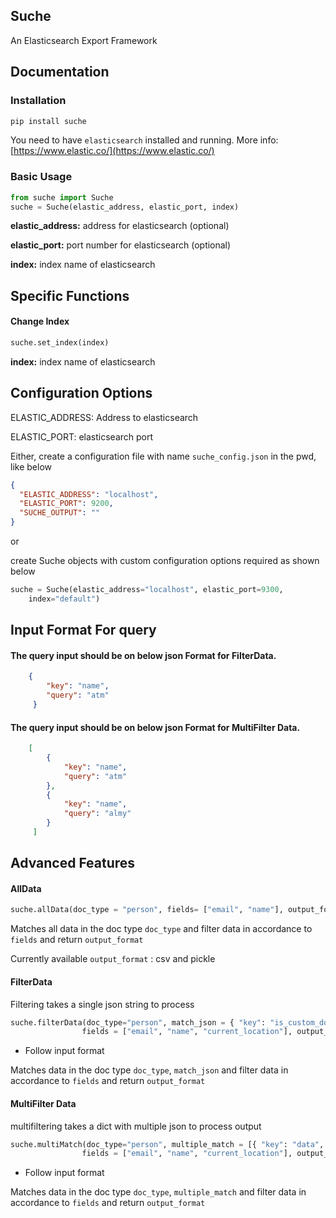 Suche
------

An Elasticsearch Export Framework
 
## Documentation

### Installation

```bash
pip install suche
```

You need to have ```elasticsearch``` installed and running. 
More info: [https://www.elastic.co/](https://www.elastic.co/) 
    
### Basic Usage

```python
from suche import Suche
suche = Suche(elastic_address, elastic_port, index)
```
**elastic_address:** address for elasticsearch (optional)

**elastic_port:** port number for elasticsearch (optional)

**index:** index name of elasticsearch


## Specific Functions

#### Change Index
```python
suche.set_index(index)
```
**index:** index name of elasticsearch


## Configuration Options


ELASTIC_ADDRESS: Address to elasticsearch

ELASTIC_PORT:  elasticsearch port

Either, create a configuration file with name ```suche_config.json``` 
in the pwd, like below

```json
{
  "ELASTIC_ADDRESS": "localhost",
  "ELASTIC_PORT": 9200,
  "SUCHE_OUTPUT": ""
}
```

or

create Suche objects with custom configuration options required 
as shown below

```python
suche = Suche(elastic_address="localhost", elastic_port=9300, 
    index="default")
```

## Input Format For query

#### The query input should be on below json Format for FilterData.

```json
    {
        "key": "name",
        "query": "atm"
     }

```

#### The query input should be on below json Format for MultiFilter Data.

```json
    [
        {
            "key": "name",
            "query": "atm"
        },
        {
            "key": "name",
            "query": "almy"
        }
     ]


```

## Advanced Features

#### AllData

```python
suche.allData(doc_type = "person", fields= ["email", "name"], output_format= 'csv')
```
Matches all data in the doc type ```doc_type``` and filter data 
in accordance to ```fields``` and return  ```output_format```

Currently available ```output_format``` : csv and pickle

#### FilterData

Filtering takes a single json string to process

```python
suche.filterData(doc_type="person", match_json = { "key": "is_custom_domain", "query": "false" }, 
                fields = ["email", "name", "current_location"], output_format= 'pkl')
```
* Follow input format

Matches data in the doc type ```doc_type```, ```match_json``` and filter data 
in accordance to ```fields``` and return ```output_format```


#### MultiFilter Data

multifiltering takes a dict with multiple json to process output

```python
suche.multiMatch(doc_type="person", multiple_match = [{ "key": "data", "query": "false" }, { "key": "country", "query": "India" }],
                fields = ["email", "name", "current_location"], output_format= 'pkl')
```
* Follow input format

Matches data in the doc type ```doc_type```, ```multiple_match``` and filter data 
in accordance to ```fields``` and return ```output_format```
